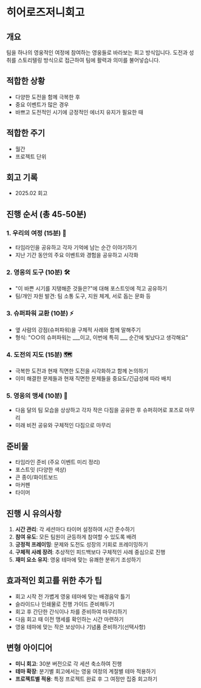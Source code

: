 # 히어로즈저니회고

## 개요
팀을 하나의 영웅적인 여정에 참여하는 영웅들로 바라보는 회고 방식입니다. 도전과 성취를 스토리텔링 방식으로 접근하여 팀에 활력과 의미를 불어넣습니다.

## 적합한 상황
- 다양한 도전을 함께 극복한 후
- 중요 이벤트가 많은 경우
- 바쁘고 도전적인 시기에 긍정적인 에너지 유지가 필요한 때

## 적합한 주기
- 월간
- 프로젝트 단위

## 회고 기록
- 2025.02 회고

## 진행 순서 (총 45-50분)

### 1. 우리의 여정 (15분) 📜
- 타임라인을 공유하고 각자 기억에 남는 순간 이야기하기
- 지난 기간 동안의 주요 이벤트와 경험을 공유하고 시각화

### 2. 영웅의 도구 (10분) 🛠️
- "이 바쁜 시기를 지탱해준 것들은?"에 대해 포스트잇에 적고 공유하기
- 팀/개인 자원 발견: 팀 소통 도구, 지원 체계, 서로 돕는 문화 등

### 3. 슈퍼파워 교환 (10분) ⚡
- 옆 사람의 강점(슈퍼파워)을 구체적 사례와 함께 말해주기
- 형식: "○○의 슈퍼파워는 ___이고, 이번에 특히 ___ 순간에 빛났다고 생각해요"

### 4. 도전의 지도 (15분) 🗺️
- 극복한 도전과 현재 직면한 도전을 시각화하고 함께 논의하기
- 이미 해결한 문제들과 현재 직면한 문제들을 중요도/긴급성에 따라 배치

### 5. 영웅의 맹세 (10분) 📖
- 다음 달의 팀 모습을 상상하고 각자 작은 다짐을 공유한 후 슈퍼히어로 포즈로 마무리
- 미래 비전 공유와 구체적인 다짐으로 마무리

## 준비물
- 타임라인 준비 (주요 이벤트 미리 정리)
- 포스트잇 (다양한 색상)
- 큰 종이/화이트보드
- 마커펜
- 타이머

## 진행 시 유의사항
1. **시간 관리**: 각 세션마다 타이머 설정하여 시간 준수하기
2. **참여 유도**: 모든 팀원이 균등하게 참여할 수 있도록 배려
3. **긍정적 프레이밍**: 문제와 도전도 성장의 기회로 프레이밍하기
4. **구체적 사례 장려**: 추상적인 피드백보다 구체적인 사례 중심으로 진행
5. **재미 요소 유지**: 영웅 테마에 맞는 유쾌한 분위기 조성하기

## 효과적인 회고를 위한 추가 팁
- 회고 시작 전 가볍게 영웅 테마에 맞는 배경음악 틀기
- 슬라이드나 인쇄물로 진행 가이드 준비해두기
- 회고 후 간단한 간식이나 차를 준비하여 마무리하기
- 다음 회고 때 이전 맹세를 확인하는 시간 마련하기
- 영웅 테마에 맞는 작은 보상이나 기념품 준비하기(선택사항)

## 변형 아이디어
- **미니 회고**: 30분 버전으로 각 세션 축소하여 진행
- **테마 확장**: 분기별 회고에서는 영웅 여정의 계절별 테마 적용하기
- **프로젝트별 적용**: 특정 프로젝트 완료 후 그 여정만 집중 회고하기